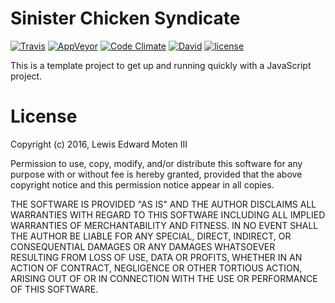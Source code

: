 # Sinister Chicken Syndicate

[![Travis](https://img.shields.io/travis/lewismoten/Sinister-Chicken-Syndicate.svg?style=flat-square&label=linux%20%26%20osx%20build)](https://travis-ci.org/lewismoten/Sinister-Chicken-Syndicate)
[![AppVeyor](https://img.shields.io/appveyor/ci/lewismoten/Sinister-Chicken-Syndicate/master.svg?style=flat-square&label=windows%20build)](https://ci.appveyor.com/project/lewismoten/Sinister-Chicken-Syndicate)
[![Code Climate](https://img.shields.io/codeclimate/github/lewismoten/Sinister-Chicken-Syndicate.svg?style=flat-square)](https://codeclimate.com/github/lewismoten/Sinister-Chicken-Syndicate)
[![David](https://img.shields.io/david/lewismoten/Sinister-Chicken-Syndicate.svg?style=flat-square)](https://david-dm.org/lewismoten/Sinister-Chicken-Syndicate)
[![license](https://img.shields.io/badge/license-ISC-brightgreen.svg?style=flat-square)](https://raw.githubusercontent.com/lewismoten/Sinister-Chicken-Syndicate/master/LICENSE)

This is a template project to get up and running quickly
with a JavaScript project.

# License

 Copyright (c) 2016, Lewis Edward Moten III

 Permission to use, copy, modify, and/or distribute this software for any purpose with or without fee is hereby granted, provided that the above copyright notice and this permission notice appear in all copies.

 THE SOFTWARE IS PROVIDED "AS IS" AND THE AUTHOR DISCLAIMS ALL WARRANTIES WITH REGARD TO THIS SOFTWARE INCLUDING ALL IMPLIED WARRANTIES OF MERCHANTABILITY AND FITNESS. IN NO EVENT SHALL THE AUTHOR BE LIABLE FOR ANY SPECIAL, DIRECT, INDIRECT, OR CONSEQUENTIAL DAMAGES OR ANY DAMAGES WHATSOEVER RESULTING FROM LOSS OF USE, DATA OR PROFITS, WHETHER IN AN ACTION OF CONTRACT, NEGLIGENCE OR OTHER TORTIOUS ACTION, ARISING OUT OF OR IN CONNECTION WITH THE USE OR PERFORMANCE OF THIS SOFTWARE.
